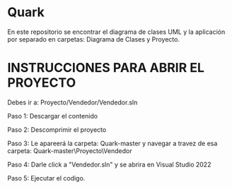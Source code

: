 # Quark
En este repositorio se encontrar el diagrama de clases UML y la aplicación por separado en carpetas: Diagrama de Clases y Proyecto.

# INSTRUCCIONES PARA ABRIR EL PROYECTO
Debes ir a: Proyecto/Vendedor/Vendedor.sln

Paso 1: Descargar el contenido

Paso 2: Descomprimir el proyecto

Paso 3: Le apareerá la carpeta: Quark-master y navegar a travez de esa carpeta: Quark-master\Proyecto\Vendedor

Paso 4: Darle click a "Vendedor.sln" y se abrira en Visual Studio 2022

Paso 5: Ejecutar el codigo.
